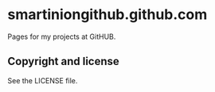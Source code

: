 smartiniongithub.github.com
===========================

Pages for my projects at GitHUB.



Copyright and license
---------------------

See the LICENSE file.
